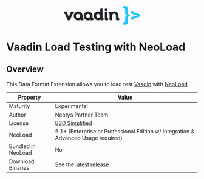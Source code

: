 <p align="center"><img src="/screenshots/vaadin.png" width="40%" alt="Dynatrace Logo" /></p>

# Vaadin Load Testing with NeoLoad

## Overview

This Data Format Extension allows you to load test [Vaadin](https://vaadin.com/) with [NeoLoad](https://www.neotys.com/neoload/overview)

| Property | Value |
| -----| -------------- |
| Maturity | Experimental |
| Author   | Neotys Partner Team |
| License  | [BSD Simplified](https://www.neotys.com/documents/legal/bsd-neotys.txt) |
| NeoLoad  | 5.1+ (Enterprise or Professional Edition w/ Integration & Advanced Usage required)|
| Bundled in NeoLoad | No
| Download Binaries | See the [latest release](https://github.com/Neotys-Labs/Vaadin/releases/latest)
